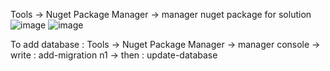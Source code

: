 Tools -> Nuget Package Manager -> manager nuget package for solution
![image](https://github.com/user-attachments/assets/ae9bb059-70d2-410d-890c-4170fb12545e)
![image](https://github.com/user-attachments/assets/d1748edc-c829-4e3f-a307-382b9bcc4a90)


To add database :  Tools -> Nuget Package Manager -> manager console  -> write : add-migration n1 -> then : update-database
